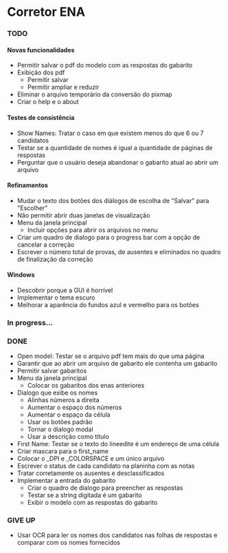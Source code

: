 
# Corretor ENA

### TODO

#### Novas funcionalidades

- Permitir salvar o pdf do modelo com as respostas do gabarito
- Exibição dos pdf
  - Permitir salvar
  - Permitir ampliar e reduzir
- Eliminar o arquivo temporário da conversão do pixmap
- Criar o help e o about

#### Testes de consistência

- Show Names: Tratar o caso em que existem menos do que 6 ou 7 candidatos
- Testar se a quantidade de nomes é igual a quantidade de páginas de respostas
- Perguntar que o usuário deseja abandonar o gabarito atual ao abrir um arquivo

#### Refinamentos

- Mudar o texto dos botões dos diálogos de escolha de "Salvar" para "Escolher"
- Não permitir abrir duas janelas de visualização
- Menu da janela principal
  - Incluir opções para abrir os arquivos no menu
- Criar um quadro de dialogo para o progress bar com a opção de cancelar a correção
- Escrever o número total de provas, de ausentes e eliminados no quadro de finalização da correção

#### Windows

- Descobrir porque a GUI é horrível
- Implementar o tema escuro
- Melhorar a aparência do fundos azul e vermelho para os botões

### In progress...

### DONE

- Open model: Testar se o arquivo pdf tem mais do que uma página
- Garantir que ao abrir um arquivo de gabarito ele contenha um gabarito
- Permitir salvar gabaritos
- Menu da janela principal
  - Colocar os gabaritos dos enas anteriores
- Dialogo que exibe os nomes
  - Alinhas números a direita
  - Aumentar o espaço dos números
  - Aumentar o espaço da célula
  - Usar os botões padrão
  - Tornar o dialogo modal
  - Usar a descrição como título
- First Name: Testar se o texto do lineedite é um endereço de uma célula
- Criar mascara para o first_name
- Colocar o _DPI e _COLORSPACE e um único arquivo
- Escrever o status de cada candidato na planinha com as notas
- Tratar corretamente os ausentes e desclassificados
- Implementar a entrada do gabarito
  - Criar o quadro de dialogo para preencher as respostas
  - Testar se a string digitada é um gabarito
  - Exibir o modelo com as respostas do gabarito

### GIVE UP

- Usar OCR para ler os nomes dos candidatos nas folhas de respostas e comparar com os nomes fornecidos
